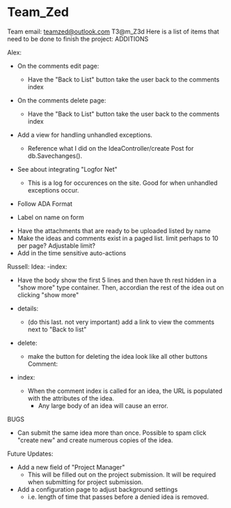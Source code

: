 # Team_Zed
Team email:
teamzed@outlook.com
T3@m_Z3d
Here is a list of items that need to be done to finish the project:
ADDITIONS

Alex:
- On the comments edit page:
  * Have the "Back to List" button take the user back to the comments index
- On the comments delete page:
  * Have the "Back to List" button take the user back to the comments index
- Add a view for handling unhandled exceptions. 
  * Reference what I did on the IdeaController/create Post for db.Savechanges().
- See about integrating "Logfor Net"
  * This is a log for occurences on the site. Good for when unhandled exceptions occur.

- Follow ADA Format
 * Label on name on form
- Have the attachments that are ready to be uploaded listed by name
- Make the ideas and comments exist in a paged list. limit perhaps to 10 per page? Adjustable limit?
- Add in the time sensitive auto-actions

Russell:
Idea:
-index: 
 - Have the body show the first 5 lines and then have th rest hidden in a "show more" type container.
   Then, accordian the rest of the idea out on clicking "show more"
- details:
  - (do this last. not very important) add a link to view the comments next to "Back to list"

- delete:
  - make the button for deleting the idea look like all other buttons
Comment:
- index:
  - When the comment index is called for an idea, the URL is populated with the attributes of the idea. 
      * Any large body of an idea will cause an error.

BUGS
- Can submit the same idea more than once. Possible to spam click "create new" 
  and create numerous copies of the idea.

Future Updates:
- Add a new field of "Project Manager"
  - This will be filled out on the project submission. It will be required when submitting for project submission.
- Add a configuration page to adjust background settings
  - i.e. length of time that passes before a denied idea is removed.
